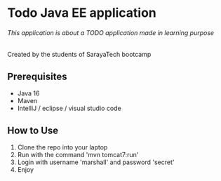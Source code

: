 # Todo Java EE application
###### This application is about a TODO application made in learning purpose
Created by the students of SarayaTech bootcamp
## Prerequisites
- Java 16
- Maven
- IntelliJ / eclipse / visual studio code

## How to Use
1. Clone the repo into your laptop
2. Run with the command 'mvn tomcat7:run'
3. Login with username 'marshall' and password 'secret'
4. Enjoy

